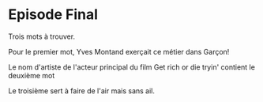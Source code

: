 # Episode Final

Trois mots à trouver.

Pour le premier mot, Yves Montand exerçait ce métier dans Garçon!

Le nom d'artiste de l'acteur principal du film Get rich or die tryin' contient le deuxième mot

Le troisième sert à faire de l'air mais sans ail.
